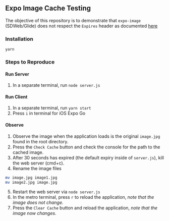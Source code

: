 ## Expo Image Cache Testing

The objective of this repository is to demonstrate that `expo-image` (SDWeb/Glide) does not respect the `Expires` header as documented [here](https://github.com/SDWebImage/SDWebImage/issues/1305#issuecomment-361471961)

### Installation

`yarn`

### Steps to Reproduce

#### Run Server

1. In a separate terminal, run `node server.js`

#### Run Client

1. In a separate terminal, run `yarn start`
2. Press `i` in terminal for iOS Expo Go

#### Observe

1. Observe the image when the application loads is the original `image.jpg` found in the root directory.
2. Press the `Check Cache` button and check the console for the path to the cached image.
3. After 30 seconds has expired (the default expiry inside of `server.js`), kill the web server (cmd+c).
4. Rename the image files

```bash
mv image.jpg image1.jpg
mv image2.jpg image.jpg
```

5. Restart the web server via `node server.js`
6. In the metro terminal, press `r` to reload the application, _note that the image does not change._
7. Press the `Clear Cache` button and reload the application, _note that the image now changes._
